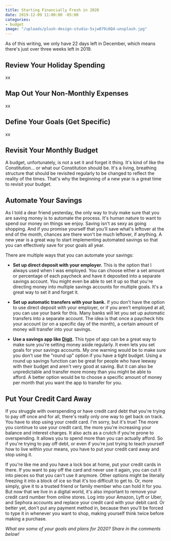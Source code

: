 ```yaml
---
title: Starting Financially Fresh in 2020
date: 2019-12-09 11:00:00 -05:00
categories:
- budget
image: "/uploads/plush-design-studio-5xjw079i6Q4-unsplash.jpg"
---
```


As of this writing, we only have 22 days left in December, which means there's just over three weeks left in 2019. 

## Review Your Holiday Spending

xx

## Map Out Your Non-Monthly Expenses

xx

## Define Your Goals (Get Specific)

xx

## Revisit Your Monthly Budget

A budget, unfortunately, is not a set it and forget it thing. It's kind of like the Constitution... or what our Constitution should be. It's a living, breathing structure that should be revisited regularly to be changed to reflect the reality of the times. That's why the beginning of a new year is a great time to revisit your budget. 

## Automate Your Savings

As I told a dear friend yesterday, the only way to truly make sure that you are saving money is to automate the process. It's human nature to want to spend our money on things we enjoy. Saving isn't as sexy as going shopping. And if you promise yourself that you'll save what's leftover at the end of the month, chances are there won't be much leftover, if anything. A new year is a great way to start implementing automated savings so that you can effectively save for your goals all year.

There are multiple ways that you can automate your savings:

* **Set up direct deposit with your employer.** This is the option that I always used when I was employed. You can choose either a set amount or percentage of each paycheck and have it deposited into a separate savings account. You might even be able to set it up so that you're directing money into multiple savings accounts for multiple goals. It's a great way to set it and forget it. 

* **Set up automatic transfers with your bank.** If you don't have the option to use direct deposit with your employer, or if you aren't employed at all, you can use your bank for this. Many banks will let you set up automatic transfers into a separate account. The idea is that once a paycheck hits your account (or on a specific day of the month), a certain amount of money will transfer into your savings. 

* **Use a savings app like [Digit](https://digit.co/).** This type of app can be a great way to make sure you're setting money aside regularly. It even lets you set goals for your savings accounts. My one warning would be to make sure you don't use the "round up" option if you have a tight budget. Using a round up savings function can be great for people who have leeway with their budget and aren't very good at saving. But it can also be unpredictable and transfer more money than you might be able to afford. A better option would be to choose a specific amount of money per month that you want the app to transfer for you.

## Put Your Credit Card Away

If you struggle with overspending or have credit card debt that you're trying to pay off once and for all, there's really only one way to get back on track. You have to stop using your credit card. I'm sorry, but it's true! The more you continue to use your credit card, the more you're increasing your balance and interest charges. It also acts as a crutch if you're prone to overspending. It allows you to spend more than you can actually afford. So if you're trying to pay off debt, or even if you're just trying to teach yourself how to live within your means, you have to put your credit card away and stop using it. 

If you're like me and you have a lock box at home, put your credit cards in there. If you want to pay off the card and never use it again, you can cut it into pieces so that you can't use it anymore. Other options might be literally freezing it into a block of ice so that it's too difficult to get to. Or, more simply, give it to a trusted friend or family member who can hold it for you. But now that we live in a digital world, it's also important to remove your credit card number from online stores. Log into your Amazon, Lyft or Uber, and Sephora accounts and replace your credit card with your debit card. Or better yet, don't put any payment method in, because then you'll be forced to type it in whenever you want to shop, making yourself think twice before making a purchase.

*What are some of your goals and plans for 2020? Share in the comments below!*